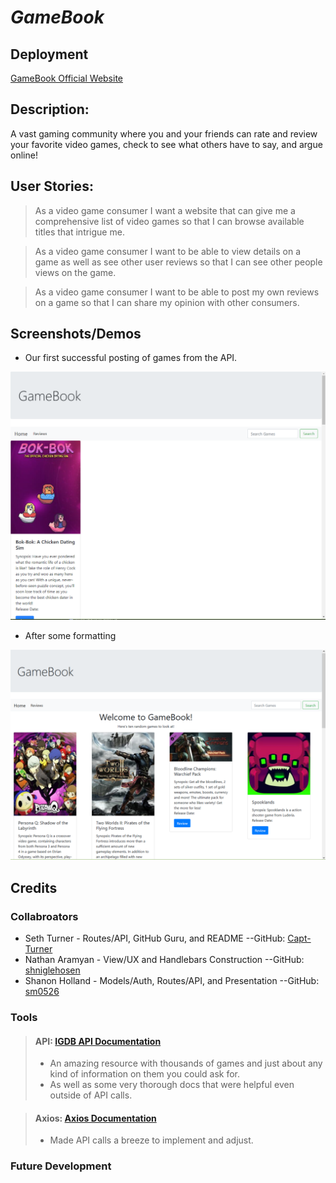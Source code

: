 # ***GameBook***

## Deployment

[GameBook Official Website](https://turnersgamereviewbook.herokuapp.com/)

## Description:

A vast gaming community where you and your friends can rate and review your favorite video games, check to see what others have to say, and argue online!

## User Stories:

>As a video game consumer I want a website that can give me a comprehensive list of video games so that I can browse available titles that intrigue me.

>As a video game consumer I want to be able to view details on a game as well as see other user reviews so that I can see other people views on the game.

>As a video game consumer I want to be able to post my own reviews on a game so that I can share my opinion with other consumers.

## Screenshots/Demos

- Our first successful posting of games from the API.

![First Successful Visual API Call](./README%20assets/MVP%20screenshot1.png) 

- After some formatting

![Some Basic Formatting](./README%20assets/Formatted%20Example.png)

## Credits

### Collabroators

* Seth Turner - Routes/API, GitHub Guru, and README --GitHub: [Capt-Turner](https://github.com/Capt-Turner)
* Nathan Aramyan - View/UX and Handlebars Construction --GitHub: [shniglehosen](https://github.com/shniglehosen)
* Shanon Holland - Models/Auth, Routes/API, and Presentation --GitHub: [sm0526](https://github.com/sm0526)

### Tools

> #### API: [IGDB API Documentation](https://api-docs.igdb.com/#about)
>
> - An amazing resource with thousands of games and just about any kind of information on them you could ask for.
> - As well as some very thorough docs that were helpful even outside of API calls.

> #### Axios: [Axios Documentation](https://axios-http.com/docs/intro)
>
> - Made API calls a breeze to implement and adjust.

### Future Development

>
>
>
